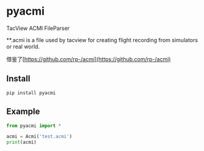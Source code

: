 # pyacmi

TacView ACMI FileParser

**.acmi is a file used by tacview for creating flight recording from simulators or real world.

借鉴了[https://github.com/rp-/acmi](https://github.com/rp-/acmi)

## Install

```shell
pip install pyacmi
```

## Example

```python
from pyacmi import *

acmi = Acmi('test.acmi')
print(acmi)
```
